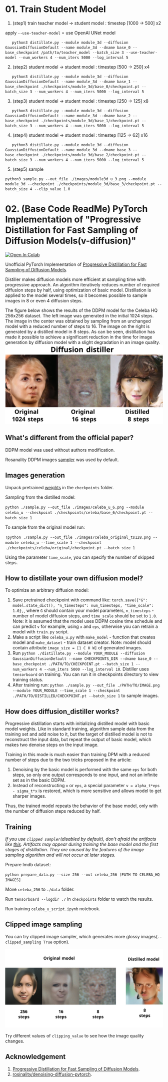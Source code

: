 # 01. Train Student Model

1. (step1) train teacher model -> student model : timestep [1000 -> 500] x2 

apply `--use-teacher-model` = use OpenAI UNet model

```
   python3 distillate.py --module module_3d --diffusion GaussianDiffusionDefault --name module_3d --dname base_0 --base_checkpoint /path/to/teacher_model --batch_size 3 --use-teacher-model --num_workers 4 --num_iters 5000 --log_interval 5
```
2. (step2) student model -> student model : timestep [500 -> 250] x4 
```
   python3 distillate.py --module module_3d --diffusion GaussianDiffusionDefault --name module_3d --dname base_1 --base_checkpoint ./checkpoints/module_3d/base_0/checkpoint.pt --batch_size 3 --num_workers 4 --num_iters 5000 --log_interval 5
```
3. (step3) student model -> student model : timestep [250 -> 125] x8
```
   python3 distillate.py --module module_3d --diffusion GaussianDiffusionDefault --name module_3d --dname base_2 --base_checkpoint ./checkpoints/module_3d/base_1/checkpoint.pt --batch_size 3 --num_workers 4 --num_iters 5000 --log_interval 5
```
4. (step4) student model -> student model : timestep [125 -> 62] x16
```
   python3 distillate.py --module module_3d --diffusion GaussianDiffusionDefault --name module_3d --dname base_3 --base_checkpoint ./checkpoints/module_3d/base_2/checkpoint.pt --batch_size 3 --num_workers 4 --num_iters 5000 --log_interval 5
```
5. (step5) sample
```
python3 sample.py --out_file ./images/module3d_u_3.png --module module_3d --checkpoint ./checkpoints/module_3d/base_3/checkpoint.pt --batch_size 4 --clip_value 1.0
```

# 02. (Base Code ReadMe) PyTorch Implementation of "Progressive Distillation for Fast Sampling of Diffusion Models(v-diffusion)"

[![Open In Colab](https://colab.research.google.com/assets/colab-badge.svg)](https://colab.research.google.com/drive/1L-SF60txSiskbzw9tFGpc8qB5R7AXEec?usp=sharing)

Unofficial PyTorch Implementation of [Progressive Distillation for Fast Sampling of Diffusion Models](https://openreview.net/forum?id=TIdIXIpzhoI).

Distiller makes diffusion models more efficient at sampling time with progressive approach. 
An algorithm iteratively reduces number of required diffusion steps by half, using optimization of basic model. 
Distillation is applied to the model several times, so it becomes possible to sample images in 8 or even 4 diffusion steps.  

The figure below shows the results of the DDPM model for the Celeba HQ 256x256 dataset. 
The left image was generated in the initial 1024 steps. 
The image in the center was obtained by sampling from an unchanged model with a reduced number of steps to 16. 
The image on the right is generated by a distilled model in 8 steps. 
As can be seen, distillation has made it possible to achieve a significant reduction in the time for image generation by diffusion model with a slight degradation in an image quality.
![Results](./images/no_clip.png)

## What's different from the official paper?

DDPM model was used without authors modification.

Rosanality DDPM images [sampler](https://github.com/rosinality/denoising-diffusion-pytorch) was used by default.

## Images generation

Unpack pretrained [weights](https://cloud.mail.ru/public/mQGz/k1pNzg2ng) in the `checkpoints` folder.

Sampling from the distilled model:

`python ./sample.py --out_file ./images/celeba_u_6.png --module celeba_u --checkpoint ./checkpoints/celeba/base_6/checkpoint.pt --batch_size 1` 

To sample from the original model run:

`!python ./sample.py --out_file ./images/celeba_original_ts128.png --module celeba_u --time_scale 1 --checkpoint ./checkpoints/celeba/original/checkpoint.pt --batch_size 1`

Using the parameter `time_scale`, you can specify the number of skipped steps. 


## How to distillate your own diffusion model?

To optimize an arbitrary diffusion model:
1. Save pretrained checkpoint with command like: `torch.save({"G": model.state_dict(), "n_timesteps": num_timesteps, "time_scale": 1.0},`, where `G` should contain your model parameters, `n_timesteps` - number of model diffusion steps, and `time_scale` should be set to `1.0`.
Note: it is assumed that the model uses DDPM cosine time schedule and can predict `v` for example, using `x` and `eps`, otherwise you can retrain a model with `train.py` script.   
2. Make a script like `celeba_u.py` with `make_model` - function that creates model and `make_dataset` - train dataset creator.
Note: model should contain attribute `image_size = [1 C H W]` of generated images.
3. Run `python ./distillate.py --module YOUR_MODULE --diffusion GaussianDiffusionDefault --name CHECKPOINTS_DIR --dname base_0 --base_checkpoint ./PATH/TO/CHECKPOINT.pt --batch_size 1 --num_workers 4 --num_iters 5000 --log_interval 10`.
Distiller uses `tensorboard` on training. You can run it in checkpoints directory to view training status.
4. After training run: `python ./sample.py --out_file ./PATH/TO/IMAGE.png --module YOUR_MODULE --time_scale 1 --checkpoint ./PATH/TO/DISTILLED/CHECKPOINT.pt --batch_size 1` to sample images. 

## How does diffusion_distiller works?

Progressive distillation starts with initializing distilled model with basic model weights. 
Like in standard training, algorithm sample data from the training set and add noise to it, 
but the target of distilled model is not to reconstruct the input data, but repeat the output of 
basic model, which makes two denoise steps on the input image.

Training in this mode is much easier than training DPM with a reduced number of steps due to the two tricks proposed in the article: 
1. Denoising by the basic model is performed with the same `eps` for both steps, so only one output corresponds to one input, and not an infinite set as in the basic DDPM. 
2. Instead of reconstructing `x` or `eps`, a special parameter `v = alpha_t*eps - sigma_t*x` is restored, which is more sensitive and allows model to get sharper images.

Thus, the trained model repeats the behavior of the base model, only with the number of diffusion steps reduced by half.

## Training

_If you use `clipped sampler`(disabled by default), don't afraid the artifacts like [this](./images/artifacts.png). Artifacts may appear during training the base model and the first stages of distillation. They are caused by the features of the image sampling algorithm and will not occur at later stages._ 

Prepare lmdb dataset:

`python prepare_data.py --size 256 --out celeba_256 [PATH TO CELEBA_HQ IMAGES]`

Move `celeba_256` to `./data` folder.

Run `tensorboard --logdir ./` in `checkpoints` folder to watch the results.

Run training `celeba_u_script.ipynb` notebook.

## Clipped image sampling

You can try clipped image sampler, which generates more glossy images(`--clipped_sampling True` option). 

![Clipped sampling results](./images/clipped_sampling.jpg)

Try different values of `clipping_value` to see how the image quality changes.  

## Acknowledgement
1. [Progressive Distillation for Fast Sampling of Diffusion Models](https://openreview.net/forum?id=TIdIXIpzhoI).
2. [rosinality/denoising-diffusion-pytorch](https://github.com/rosinality/denoising-diffusion-pytorch).
